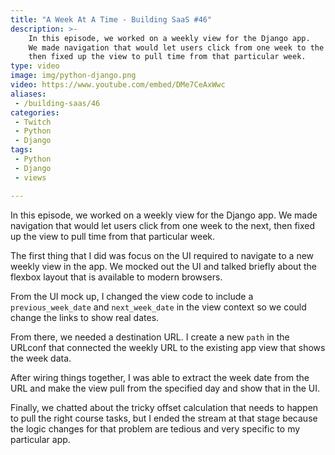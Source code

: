 ```yaml
---
title: "A Week At A Time - Building SaaS #46"
description: >-
    In this episode, we worked on a weekly view for the Django app.
    We made navigation that would let users click from one week to the next,
    then fixed up the view to pull time from that particular week.
type: video
image: img/python-django.png
video: https://www.youtube.com/embed/DMe7CeAxWwc
aliases:
 - /building-saas/46
categories:
 - Twitch
 - Python
 - Django
tags:
 - Python
 - Django
 - views

---
```


In this episode, we worked on a weekly view for the Django app.
We made navigation that would let users click from one week to the next,
then fixed up the view to pull time from that particular week.

The first thing that I did was focus
on the UI required
to navigate to a new weekly view
in the app.
We mocked out the UI
and talked briefly
about the flexbox layout
that is available
to modern browsers.

From the UI mock up,
I changed the view code
to include a `previous_week_date` and `next_week_date`
in the view context
so we could change the links
to show real dates.

From there,
we needed a destination URL.
I create a new `path`
in the URLconf
that connected the weekly URL
to the existing app view
that shows the week data.

After wiring things together,
I was able to extract the week date
from the URL
and make the view pull from the specified day
and show that in the UI.

Finally,
we chatted about the tricky offset calculation
that needs to happen to pull the right course tasks,
but I ended the stream
at that stage
because the logic changes
for that problem are tedious
and very specific
to my particular app.
